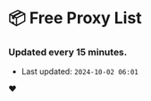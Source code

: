 # :package: Free Proxy List
### Updated every 15 minutes.

- Last updated: `2024-10-02 06:01`

:heart:
